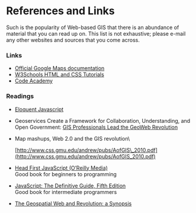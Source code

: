 References and Links
====================

Such is the popularity of Web-based GIS that there is an abundance of
material that you can read up on. This list is not exhaustive; please
e-mail any other websites and sources that you come across.

### Links

-   [Official Google Maps
    documentation](http://code.google.com/apis/maps/documentation/javascript/)
-   [W3Schools HTML and CSS Tutorials](http://www.w3schools.com/)
-   [Code Academy](http://www.codecademy.com)

### Readings

-   [Eloquent Javascript](http://eloquentjavascript.net/)
-   Geoservices Create a Framework for Collaboration, Understanding, and
    Open Government: [GIS Professionals Lead the GeoWeb
    Revolution](http://www.esri.com/news/arcnews/fall09articles/gis-professionals.html)
-   [](http://www.esri.com/news/arcnews/fall09articles/gis-professionals.html)Map
    mashups, Web 2.0 and the GIS revolution\

    [http://www.css.gmu.edu/andrew/pubs/AofGIS\_2010.pdf](http://www.css.gmu.edu/andrew/pubs/AofGIS_2010.pdf)
-   [Head First JavaScript (O’Reilly
    Media)](http://proquest.safaribooksonline.com/book/programming/javascript/9780596527747)\
     Good book for beginners to
    programming[](http://proquest.safaribooksonline.com/book/programming/javascript/0596101996)
-   [JavaScript: The Definitive Guide, Fifth Edition\
    ](http://proquest.safaribooksonline.com/book/programming/javascript/0596101996)Good
    book for intermediate programmers
-   [The Geospatial Web and Revolution: a
    Synopsis](http://scrubbrush-maprap.blogspot.com/2011/01/geospatial-web-and-revolution-synopsis.html)

